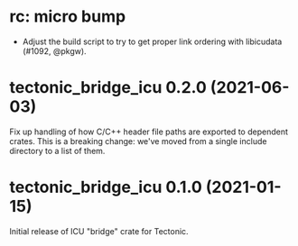# rc: micro bump

- Adjust the build script to try to get proper link ordering with libicudata
  (#1092, @pkgw).


# tectonic_bridge_icu 0.2.0 (2021-06-03)

Fix up handling of how C/C++ header file paths are exported to dependent crates.
This is a breaking change: we've moved from a single include directory to a list
of them.


# tectonic_bridge_icu 0.1.0 (2021-01-15)

Initial release of ICU "bridge" crate for Tectonic.
